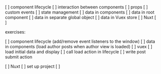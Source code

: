 

[ ] component lifecycle
[ ] interaction between components
  [ ] props
  [ ] custom events
[ ] state management
  [ ] data in components
  [ ] data in root component
  [ ] data in separate global object
  [ ] data in Vuex store
[ ] Nuxt
  [ ]



exercises:

[ ] component lifecycle (add/remove event listeners to the window)
[ ] data in components (load author posts when author view is loaded)
[ ] vuex
  [ ] load initial data and display
  [ ] call load action in lifecycle
  [ ] write post submit action

[ ] Nuxt
  [ ] set up project
  [ ] 